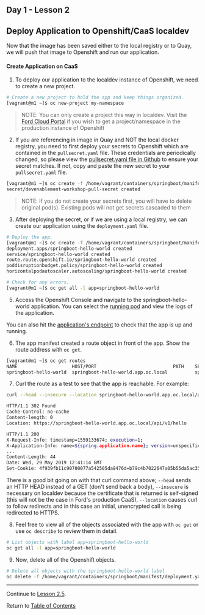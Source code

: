 ## Day 1 - Lesson 2

## Deploy Application to Openshift/CaaS localdev

Now that the image has been saved either to the local registry or to Quay, we will push that image to Openshift and run our application. 

#### Create Application on CaaS

1. To deploy our application to the localdev instance of Openshift, we need to create a new project. 

```bash
# Create a new project to hold the app and keep things organized.
[vagrant@m1 ~]$ oc new-project my-namespace
```

> NOTE: You can only create a project this way in localdev. Visit the [Ford Cloud Portal](https://www.cloudportal.ford.com/openshift) if you wish to get a project/namespace in the production instance of Openshift

2. If you are referencing in image in Quay and NOT the local docker registry, you need to first deploy your secrets to Openshift which are contained in the `pullsecret.yaml` file. These credentials are periodically changed, so please view the [pullsecret.yaml file in Github](https://github.ford.com/JPOTTE46/samples/blob/master/springboot/manifest/pullsecret.yaml) to ensure your secret matches. If not, copy and paste the new secret to your `pullsecret.yaml` file. 

```bash
[vagrant@m1 ~]$ oc create -f /home/vagrant/containers/springboot/manifest/pullsecret.yaml
secret/devenablement-workshop-pull-secret created
```

> NOTE: If you do not create your secrets first, you will have to delete original pod(s). Existing pods will not get secrets cascaded to them

3. After deploying the secret, or if we are using a local registry, we can create our application using the `deployment.yaml` file. 

```bash
# Deploy the app.
[vagrant@m1 ~]$ oc create -f /home/vagrant/containers/springboot/manifest/deployment.yaml
deployment.apps/springboot-hello-world created
service/springboot-hello-world created
route.route.openshift.io/springboot-hello-world created
poddisruptionbudget.policy/springboot-hello-world created
horizontalpodautoscaler.autoscaling/springboot-hello-world created

# Check for any errors.
[vagrant@m1 ~]$ oc get all -l app=springboot-hello-world
```

5. Access the Openshift Console and navigate to the springboot-hello-world application. You can select the [running pod](https://api.oc.local:8443/console/project/my-namespace/browse/pods) and view the logs of the application. 

You can also hit the [application's endpoint](https://springboot-hello-world.app.oc.local/api/v1/hello) to check that the app is up and running. 

<!--
- Additionally, access the [Swagger UI](https://springboot-hello-world.app.oc.local/swagger-ui.html#/hello-controller) - in Chrome - to test the endpoint. It may take a minute for the application to build, so refresh the page to see the Swagger UI. 
-->
<!---
The manifest created a deployment, replica set, and pod. You can get the pod IP address with the `oc describe` and curl an instance of the app with that IP address on port 8080.

```
$ oc describe pods
Name:               python-668c7fc9b-4s4pf
Namespace:          python
...
...
Start Time:         Mon, 25 Feb 2019 21:09:38 +0000
Annotations:        openshift.io/scc=restricted
Status:             Running
IP:                 10.131.80.60 <--------------------- IP of the python app
Controlled By:      ReplicaSet/python-668c7fc9b

$ curl --head 10.131.80.60:8080
HTTP/1.0 200 OK
Content-Type: text/html; charset=utf-8
Content-Length: 65
Server: Werkzeug/0.14.1 Python/2.7.13
Date: Mon, 25 Feb 2019 21:18:47 GMT
```

The app manifest also created a service in front of the pod. You can get the service IP address with `oc describe` and curl the service.

```
$ oc describe services
Name:              python
Namespace:         python
Labels:            app=python
Annotations:       <none>
Selector:          app=python
Type:              ClusterIP
IP:                172.30.112.202 <---------- The service IP
Port:              http  8080/TCP <---------- The service port
TargetPort:        8080/TCP
Endpoints:         10.131.80.60:8080 <------- Here's the backend IP again
Session Affinity:  None
Events:            <none>

$ curl --head 172.30.112.202:8080
HTTP/1.0 200 OK
Content-Type: text/html; charset=utf-8
Content-Length: 65
Server: Werkzeug/0.14.1 Python/2.7.13
Date: Mon, 25 Feb 2019 21:24:09 GMT
```
-->

6. The app manifest created a route object in front of the app. Show the route address with `oc get`.

```bash
[vagrant@m1 ~]$ oc get routes
NAME                    HOST/PORT                            PATH    SERVICES                 PORT   TERMINATION    WILDCARD
springboot-hello-world  springboot-hello-world.app.oc.local          springboot-hello-world   8080   edge/Redirect  None
```

7. Curl the route as a test to see that the app is reachable. For example:

```bash
curl --head --insecure --location springboot-hello-world.app.oc.local/api/v1/hello

HTTP/1.1 302 Found
Cache-Control: no-cache
Content-length: 0
Location: https://springboot-hello-world.app.oc.local/api/v1/hello

HTTP/1.1 200
X-Request-Info: timestamp=1559133674; execution=1;
X-Application-Info: name=${spring.application.name}; version=unspecified;
...
Content-Length: 44
Date: Wed, 29 May 2019 12:41:14 GMT
Set-Cookie: 4f939fb11c90700077a542505da8476d=b79c4b7022647a05b55da5ac3545ec80; path=/; HttpOnly; Secure
```

There is a good bit going on with that curl command above; `--head` sends an HTTP HEAD instead of a GET (don't send back a body), `--insecure` is necessary on localdev because the certificate that is returned is self-signed (this will not be the case in Ford's production CaaS), `--location` causes curl to follow redirects and in this case an initial, unencrypted call is being redirected to HTTPS.

8. Feel free to view all of the objects associated with the app with `oc get` or use `oc describe` to review them in detail.

```bash
# List objects with label app=springboot-hello-world
oc get all -l app=springboot-hello-world
```

9. Now, delete all of the Openshift objects. 

```bash
# Delete all objects with the springboot-hello-world label
oc delete -f /home/vagrant/containers/springboot/manifest/deployment.yaml
```
---  

Continue to [Lesson 2.5](./lesson2.5.md).

Return to [Table of Contents](https://github.ford.com/DevEnablement/caas-workshop/tree/workshop-reformat#agenda)